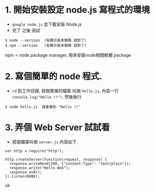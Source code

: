 # 1. 開始安裝設定 node.js 寫程式的環境

- `google node.js` 並下載安裝 Node.js
- 完了 之後 測試  
```
$ node --version  (有顯示版本號碼 就對了)
$ npm --version   (有顯示版本號碼 就對了)
```
  npm = node package manager, 用來安裝node相關軟體 package

# 2. 寫個簡單的 node 程式. 
- `cd` 到工作目錄, 寫個簡單的檔案 叫做 `hello.js`, 內容一行 `console.log("Hello !!")`, 然後執行 
```
$ node hello.js  就會看到 "Hello !!"
```

# 3. 弄個 Web Server 試試看
- 寫個檔案叫做 `server.js` 內容如下 
```
var http = require("http");

http.createServer(function(request, response) {
  response.writeHead(200, {"Content-Type": "text/plain"});
  response.write("Hello Web");
  response.end();
}).listen(8888);
```
ok
